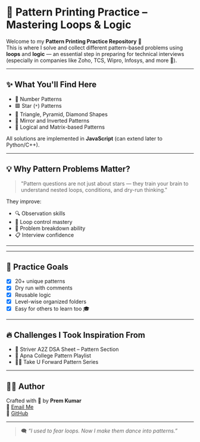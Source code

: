 # 🧩 Pattern Printing Practice – Mastering Loops & Logic

Welcome to my **Pattern Printing Practice Repository** 🎯  
This is where I solve and collect different pattern-based problems using **loops** and **logic** — an essential step in preparing for technical interviews (especially in companies like Zoho, TCS, Wipro, Infosys, and more 💼).

---

## ✨ What You'll Find Here

- 🔢 Number Patterns
- 🟩 Star (`*`) Patterns
- 🔺 Triangle, Pyramid, Diamond Shapes
- 🔄 Mirror and Inverted Patterns
- 🧠 Logical and Matrix-based Patterns

All solutions are implemented in **JavaScript** (can extend later to Python/C++).

---

## 💡 Why Pattern Problems Matter?

> "Pattern questions are not just about stars — they train your brain to understand nested loops, conditions, and dry-run thinking."

They improve:
- 🔍 Observation skills
- 💭 Loop control mastery
- 🧱 Problem breakdown ability
- 📋 Interview confidence

---


---

## 🚀 Practice Goals

- [x] 20+ unique patterns
- [x] Dry run with comments
- [x] Reusable logic
- [x] Level-wise organized folders
- [x] Easy for others to learn too 🎓

---

## 🔥 Challenges I Took Inspiration From

- 📘 Striver A2Z DSA Sheet – Pattern Section
- 🧠 Apna College Pattern Playlist
- 🧑‍🏫 Take U Forward Pattern Series

---

## 🧑‍💻 Author

Crafted with 💙 by **Prem Kumar**  
📧 [Email Me](mailto:premkumar.webdev@gmail.com)  
🔗 [GitHub](https://github.com/prem2621)

---

> 🗨️ *“I used to fear loops. Now I make them dance into patterns.”*



